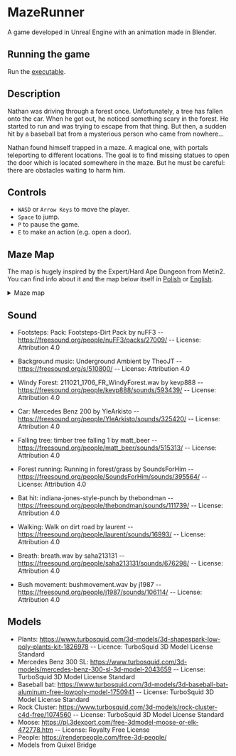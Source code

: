 # MazeRunner

A game developed in Unreal Engine with an animation made in Blender.

## Running the game

Run the [executable](Package/Windows/MazeRunner.exe).

## Description

Nathan was driving through a forest once. Unfortunately, a tree has fallen onto the car. When he got out, he noticed something scary in the forest. He started to run and was trying to escape from that thing. But then, a sudden hit by a baseball bat from a mysterious person who came from nowhere...

Nathan found himself trapped in a maze. A magical one, with portals teleporting to different locations. The goal is to find missing statues to open the door which is located somewhere in the maze. But he must be careful: there are obstacles waiting to harm him.

## Controls

- `WASD` or `Arrow Keys` to move the player.
- `Space` to jump.
- `P` to pause the game.
- `E` to make an action (e.g. open a door).

## Maze Map

The map is hugely inspired by the Expert/Hard Ape Dungeon from Metin2. You can find info about it and the map below itself in [Polish](https://pl-wiki.metin2.gameforge.com/index.php/Sangsun_Dong) or [English](https://en-wiki.metin2.gameforge.com/index.php/Sangsun_Dong).

<details>
    <summary>Maze map</summary>
    <img src="https://pl-wiki.metin2.gameforge.com/images/b/bc/Sangsun_Dong_%28kombinacje%29.png" alt="Sangsun Dong">
</details>

## Sound

- Footsteps: Pack: Footsteps-Dirt Pack by nuFF3 -- https://freesound.org/people/nuFF3/packs/27009/ -- License: Attribution 4.0
- Background music: Underground Ambient by TheoJT -- https://freesound.org/s/510800/ -- License: Attribution 4.0

- Windy Forest: 211021_1706_FR_WindyForest.wav by kevp888 -- https://freesound.org/people/kevp888/sounds/593439/ -- License: Attribution 4.0
- Car: Mercedes Benz 200 by YleArkisto -- https://freesound.org/people/YleArkisto/sounds/325420/ -- License: Attribution 4.0
- Falling tree: timber tree falling 1 by matt_beer -- https://freesound.org/people/matt_beer/sounds/515313/ -- License: Attribution 4.0
- Forest running: Running in forest/grass by SoundsForHim -- https://freesound.org/people/SoundsForHim/sounds/395564/ -- License: Attribution 4.0
- Bat hit: indiana-jones-style-punch by thebondman -- https://freesound.org/people/thebondman/sounds/111739/ -- License: Attribution 4.0
- Walking: Walk on dirt road by laurent -- https://freesound.org/people/laurent/sounds/16993/ -- License: Attribution 4.0
- Breath: breath.wav by saha213131 -- https://freesound.org/people/saha213131/sounds/676298/ -- License: Attribution 4.0
- Bush movement: bushmovement.wav by j1987 -- https://freesound.org/people/j1987/sounds/106114/ -- License: Attribution 4.0

## Models

- Plants: https://www.turbosquid.com/3d-models/3d-shapespark-low-poly-plants-kit-1826978 -- Licence: TurboSquid 3D Model License Standard
- Mercedes Benz 300 SL: https://www.turbosquid.com/3d-models/mercedes-benz-300-sl-3d-model-2043659 -- License: TurboSquid 3D Model License Standard
- Baseball bat: https://www.turbosquid.com/3d-models/3d-baseball-bat-aluminum-free-lowpoly-model-1750941 -- License: TurboSquid 3D Model License Standard
- Rock Cluster: https://www.turbosquid.com/3d-models/rock-cluster-c4d-free/1074560 -- License: TurboSquid 3D Model License Standard
- Moose: https://pl.3dexport.com/free-3dmodel-moose-or-elk-472778.htm -- License: Royalty Free License
- People: https://renderpeople.com/free-3d-people/
- Models from Quixel Bridge
